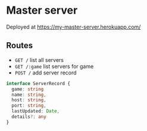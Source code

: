 # Master server

Deployed at https://my-master-server.herokuapp.com/

## Routes

- `GET /` list all servers
- `GET /:game` list servers for game
- `POST /` add server record

```typescript
interface ServerRecord {
  game: string
  name: string,
  host: string,
  port: string,
  lastUpdated: Date,
  details?: any
}
```
